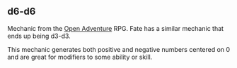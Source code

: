 ## d6-d6

Mechanic from the [Open Adventure](http://geekguild.com/openadventure/) RPG.
Fate has a similar mechanic that ends up being d3-d3.

This mechanic generates both positive and negative numbers centered on 0
and are great for modifiers to some ability or skill.
